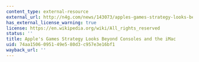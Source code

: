```yaml
---
content_type: external-resource
external_url: http://n4g.com/news/143073/apples-games-strategy-looks-beyond-consoles-and-the-imac
has_external_license_warning: true
license: https://en.wikipedia.org/wiki/All_rights_reserved
status: ''
title: Apple's Games Strategy Looks Beyond Consoles and the iMac
uid: 74aa1506-0951-49e5-80d3-c957e3e16bf1
wayback_url: ''
---
```

